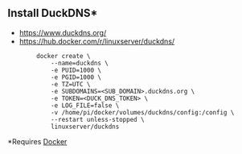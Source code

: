 ## Install DuckDNS*
* https://www.duckdns.org/
* https://hub.docker.com/r/linuxserver/duckdns/
```
        docker create \
            --name=duckdns \
            -e PUID=1000 \
            -e PGID=1000 \
            -e TZ=UTC \
            -e SUBDOMAINS=<SUB_DOMAIN>.duckdns.org \
            -e TOKEN=<DUCK_DNS_TOKEN> \
            -e LOG_FILE=false \
            -v /home/pi/docker/volumes/duckdns/config:/config \
            --restart unless-stopped \
            linuxserver/duckdns
```
*Requires [Docker](./install-docker.md)
